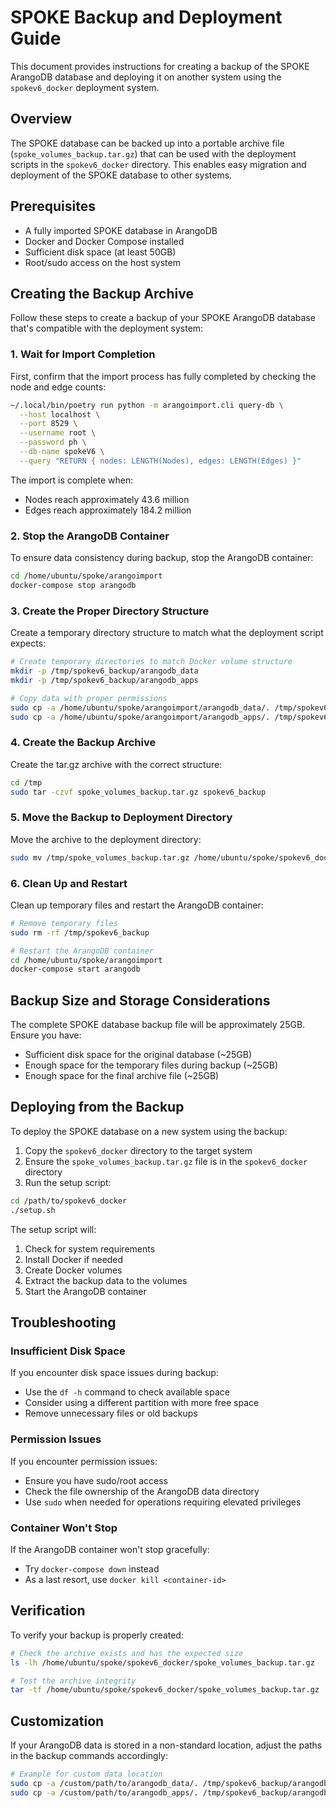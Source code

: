 # SPOKE Backup and Deployment Guide

This document provides instructions for creating a backup of the SPOKE ArangoDB database and deploying it on another system using the `spokev6_docker` deployment system.

## Overview

The SPOKE database can be backed up into a portable archive file (`spoke_volumes_backup.tar.gz`) that can be used with the deployment scripts in the `spokev6_docker` directory. This enables easy migration and deployment of the SPOKE database to other systems.

## Prerequisites

- A fully imported SPOKE database in ArangoDB
- Docker and Docker Compose installed
- Sufficient disk space (at least 50GB)
- Root/sudo access on the host system

## Creating the Backup Archive

Follow these steps to create a backup of your SPOKE ArangoDB database that's compatible with the deployment system:

### 1. Wait for Import Completion

First, confirm that the import process has fully completed by checking the node and edge counts:

```bash
~/.local/bin/poetry run python -m arangoimport.cli query-db \
  --host localhost \
  --port 8529 \
  --username root \
  --password ph \
  --db-name spokeV6 \
  --query "RETURN { nodes: LENGTH(Nodes), edges: LENGTH(Edges) }"
```

The import is complete when:
- Nodes reach approximately 43.6 million
- Edges reach approximately 184.2 million

### 2. Stop the ArangoDB Container

To ensure data consistency during backup, stop the ArangoDB container:

```bash
cd /home/ubuntu/spoke/arangoimport
docker-compose stop arangodb
```

### 3. Create the Proper Directory Structure

Create a temporary directory structure to match what the deployment script expects:

```bash
# Create temporary directories to match Docker volume structure
mkdir -p /tmp/spokev6_backup/arangodb_data
mkdir -p /tmp/spokev6_backup/arangodb_apps

# Copy data with proper permissions
sudo cp -a /home/ubuntu/spoke/arangoimport/arangodb_data/. /tmp/spokev6_backup/arangodb_data/
sudo cp -a /home/ubuntu/spoke/arangoimport/arangodb_apps/. /tmp/spokev6_backup/arangodb_apps/
```

### 4. Create the Backup Archive

Create the tar.gz archive with the correct structure:

```bash
cd /tmp
sudo tar -czvf spoke_volumes_backup.tar.gz spokev6_backup
```

### 5. Move the Backup to Deployment Directory

Move the archive to the deployment directory:

```bash
sudo mv /tmp/spoke_volumes_backup.tar.gz /home/ubuntu/spoke/spokev6_docker/
```

### 6. Clean Up and Restart

Clean up temporary files and restart the ArangoDB container:

```bash
# Remove temporary files
sudo rm -rf /tmp/spokev6_backup

# Restart the ArangoDB container
cd /home/ubuntu/spoke/arangoimport
docker-compose start arangodb
```

## Backup Size and Storage Considerations

The complete SPOKE database backup file will be approximately 25GB. Ensure you have:
- Sufficient disk space for the original database (~25GB)
- Enough space for the temporary files during backup (~25GB)
- Enough space for the final archive file (~25GB)

## Deploying from the Backup

To deploy the SPOKE database on a new system using the backup:

1. Copy the `spokev6_docker` directory to the target system
2. Ensure the `spoke_volumes_backup.tar.gz` file is in the `spokev6_docker` directory
3. Run the setup script:

```bash
cd /path/to/spokev6_docker
./setup.sh
```

The setup script will:
1. Check for system requirements
2. Install Docker if needed
3. Create Docker volumes
4. Extract the backup data to the volumes
5. Start the ArangoDB container

## Troubleshooting

### Insufficient Disk Space

If you encounter disk space issues during backup:
- Use the `df -h` command to check available space
- Consider using a different partition with more free space
- Remove unnecessary files or old backups

### Permission Issues

If you encounter permission issues:
- Ensure you have sudo/root access
- Check the file ownership of the ArangoDB data directory
- Use `sudo` when needed for operations requiring elevated privileges

### Container Won't Stop

If the ArangoDB container won't stop gracefully:
- Try `docker-compose down` instead
- As a last resort, use `docker kill <container-id>`

## Verification

To verify your backup is properly created:

```bash
# Check the archive exists and has the expected size
ls -lh /home/ubuntu/spoke/spokev6_docker/spoke_volumes_backup.tar.gz

# Test the archive integrity
tar -tf /home/ubuntu/spoke/spokev6_docker/spoke_volumes_backup.tar.gz | head
```

## Customization

If your ArangoDB data is stored in a non-standard location, adjust the paths in the backup commands accordingly:

```bash
# Example for custom data location
sudo cp -a /custom/path/to/arangodb_data/. /tmp/spokev6_backup/arangodb_data/
sudo cp -a /custom/path/to/arangodb_apps/. /tmp/spokev6_backup/arangodb_apps/
```
